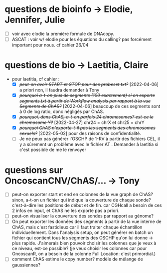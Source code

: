# questions de bioinfo -> Elodie, Jennifer, Julie
* [ ] voir avec elodie la première formule de DNAcopy.
* [ ] ASCAT : voir w/ elodie pour les équations du calling? pas forcément important pour nous. cf cahier 26/04
# questions de bio -> Laetitia, Claire
- pour laetitia, cf cahier :
    - [X] ~~*peut-on avoir START et STOP pour des probeset.txt?*~~ [2022-04-06] a priori non, il faudra demander à Tony
    - [X] ~~*pourquoi a-t-on plus de segments (100 exactement) si on exporte segments.txt à partir de Workflow analysis par rapport à la vue Segments de ChAS?*~~ [2022-04-06] beaucoup de ces segments sont à 0 de log ratio, donc négligés par ChAS.
    * [X] ~~*pourquoi, dans ChAS, a-t-on parfois 24 chromosomes? est-ce le chromosome Y?*~~ [2022-04-27] chr24 = chrX et chr25 = chrY
    * [X] ~~*pourquoi ChAS n'exporte-t-il pas les segments des chromosomes sexuels?*~~ [2022-05-02] pour des raisons de confidentialité.
    * [ ] Je ne peux pas générer l'OSCHP de 1-RV à partir des fichiers CEL, il y a sûrement un problème avec le fichier AT . Demander à laetitia si c'est possible de me le renvoyer
# questions sur OncoscanCNV/ChAS/... -> Tony
* [ ] peut-on exporter start et end en colonnes de la vue graph de ChAS? sinon, a-t-on un fichier qui indique la couverture de chaque sonde? c'est-à-dire les positions de début et de fin. car CGHcall a besoin de ces 2 infos en input, et ChAS ne les exporte pas a priori.
* [ ] peut-on visualiser la couverture des sondes par rapport au génome?
* [ ] On peut exporter les données des segments à partir de la vue interne de ChAS, mais c'est fastidieux car il faut traiter chaque échantillon individuellement. Dans l'analysis setup, on peut générer en batch un fichier qui contient tous les segments des OSCHP qu'on lui donne -> plus rapide. J'aimerais bien pouvoir choisir les colonnes que je veux à ce niveau, est-ce possible? (je veux choisir les colonnes car pour OncoscanR, on a besoin de la colonne Full Location: c'est primordial.)
* [ ] comment ChAS estime le copy number? modèle de mélange de gaussiennes?
